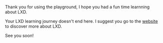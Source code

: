 Thank you for using the playground, I hope you had a fun time learnning about LXD.

Your LXD learning journey doesn't end here. I suggest you go to the [website](https://linuxcontainers.org) to discover more about LXD.

See you soon!